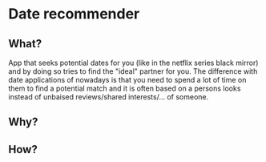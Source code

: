 # Date recommender
## What?
App that seeks potential dates for you (like in the netflix series black mirror) and by doing so tries to find the "ideal" partner for you. The difference with date applications of nowadays is that you need to spend a lot of time on them to find a potential match and it is often based on a persons looks instead of unbaised reviews/shared interests/... of someone.
## Why?

## How?